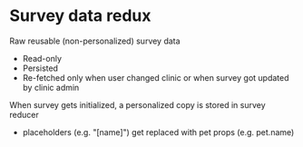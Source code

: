 # Survey data redux

Raw reusable (non-personalized) survey data

- Read-only
- Persisted
- Re-fetched only when user changed clinic or when survey got updated by clinic admin

When survey gets initialized, a personalized copy is stored in survey reducer

- placeholders (e.g. "[name]") get replaced with pet props (e.g. pet.name)
